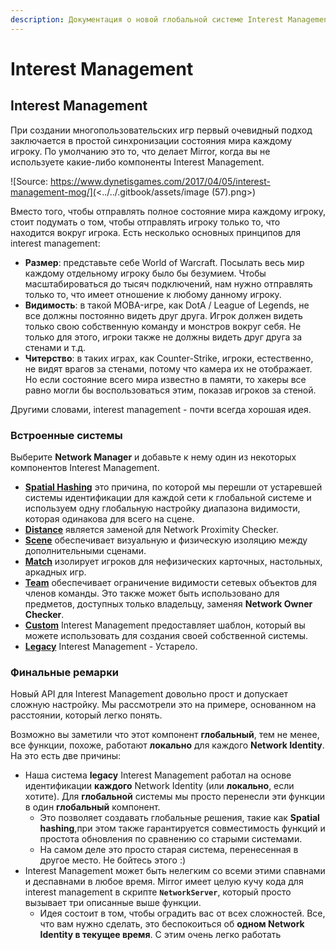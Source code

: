 ```yaml
---
description: Документация о новой глобальной системе Interest Management.
---
```


# Interest Management

## Interest Management

При создании многопользовательских игр первый очевидный подход заключается в простой синхронизации состояния мира каждому игроку. По умолчанию это то, что делает Mirror, когда вы не используете какие-либо компоненты Interest Management.

![Source: https://www.dynetisgames.com/2017/04/05/interest-management-mog/](<../../.gitbook/assets/image (57).png>)

Вместо того, чтобы отправлять полное состояние мира каждому игроку, стоит подумать о том, чтобы отправлять игроку только то, что находится вокруг игрока. Есть несколько основных принципов для interest management:

* **Размер**: представьте себе World of Warcraft. Посылать весь мир каждому отдельному игроку было бы безумием. Чтобы масштабироваться до тысяч подключений, нам нужно отправлять только то, что имеет отношение к любому данному игроку.
* **Видимость**: в такой MOBA-игре, как DotA / League of Legends, не все должны постоянно видеть друг друга. Игрок должен видеть только свою собственную команду и монстров вокруг себя. Не только для этого, игроки также не должны видеть друг друга за стенами и т.д.
* **Читерство**: в таких играх, как Counter-Strike, игроки, естественно, не видят врагов за стенами, потому что камера их не отображает. Но если состояние всего мира известно в памяти, то хакеры все равно могли бы воспользоваться этим, показав игроков за стеной.

Другими словами, interest management - почти всегда хорошая идея.

### Встроенные системы

Выберите **Network Manager** и добавьте к нему один из некоторых компонентов Interest Management.

* [**Spatial Hashing**](spatial-hashing.md) это причина, по которой мы перешли от устаревшей системы идентификации для каждой сети к глобальной системе и используем одну глобальную настройку диапазона видимости, которая одинакова для всего на сцене.
* [**Distance**](distance.md) является заменой для Network Proximity Checker.
* [**Scene**](scene.md) обеспечивает визуальную и физическую изоляцию между дополнительными сценами.
* [**Match**](match.md) изолирует игроков для нефизических карточных, настольных, аркадных игр.
* [**Team**](team.md) обеспечивает ограничение видимости сетевых объектов для членов команды. Это также может быть использовано для предметов, доступных только владельцу, заменяя **Network Owner Checker**.
* [**Custom**](custom.md) Interest Management предоставляет шаблон, который вы можете использовать для создания своей собственной системы.
* [**Legacy**](legacy-interest-management.md) Interest Management - Устарело.

### Финальные ремарки

Новый API для Interest Management довольно прост и допускает сложную настройку. Мы рассмотрели это на примере, основанном на расстоянии, который легко понять.

Возможно вы заметили что этот компонент **глобальный**, тем не менее, все функции, похоже, работают **локально** для каждого **Network Identity**. На это есть две причины:

* Наша система **legacy** Interest Management работал на основе идентификации **каждого** Network Identity (или **локально**, если хотите). Для **глобальной** системы мы просто перенесли эти функции в один **глобальный** компонент.
  * Это позволяет создавать глобальные решения, такие как **Spatial hashing**,при этом также гарантируется совместимость функций и простота обновления по сравнению со старыми системами.
  * На самом деле это просто старая система, перенесенная в другое место. Не бойтесь этого :)
* Interest Management может быть нелегким со всеми этими спавнами и деспавнами в любое время. Mirror имеет целую кучу кода для interest management в скрипте **`NetworkServer`**, который просто вызывает три описанные выше функции.
  * Идея состоит в том, чтобы оградить вас от всех сложностей. Все, что вам нужно сделать, это беспокоиться об **одном Network Identity в текущее время**. С этим очень легко работать
